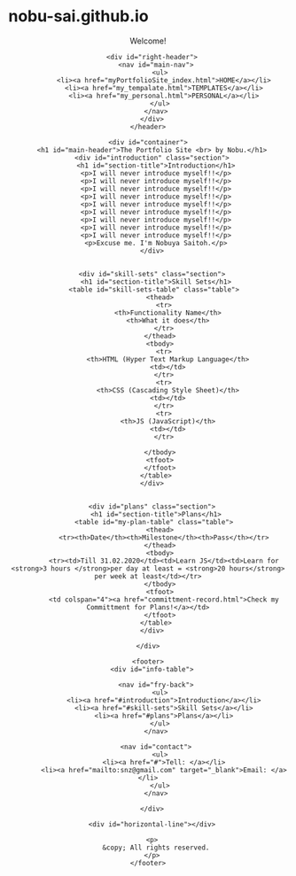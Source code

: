 # nobu-sai.github.io
<!DOCTYPE html>

<html>
  <head>
    <title>The Portfolio Site by Nobe</title>
    <link rel="stylesheet" href="styles/general.css">
    <link rel="stylesheet" href="styles/header.css">
    <link rel="stylesheet" href="styles/myPortfolioSite_styles.css">

  </head>

  <body>
    <header>
      <div id="left-header">
        <p>Welcome!</p>
      </div>

      <div id="right-header">
        <nav id="main-nav">
          <ul>
            <li><a href="myPortfolioSite_index.html">HOME</a></li>
            <li><a href="my_tempalate.html">TEMPLATES</a></li>
            <li><a href="my_personal.html">PERSONAL</a></li>
          </ul>
        </nav>
      </div>
    </header>

    <div id="container">
      <h1 id="main-header">The Portfolio Site <br> by Nobu.</h1>
      <div id="introduction" class="section">
        <h1 id="section-title">Introduction</h1>
        <p>I will never introduce myself!!</p>
        <p>I will never introduce myself!!</p>
        <p>I will never introduce myself!!</p>
        <p>I will never introduce myself!!</p>
        <p>I will never introduce myself!!</p>
        <p>I will never introduce myself!!</p>
        <p>I will never introduce myself!!</p>
        <p>I will never introduce myself!!</p>
        <p>I will never introduce myself!!</p>
        <p>Excuse me. I'm Nobuya Saitoh.</p>
      </div>


      <div id="skill-sets" class="section">
        <h1 id="section-title">Skill Sets</h1>
        <table id="skill-sets-table" class="table"> 
          <thead>
            <tr>
              <th>Functionality Name</th>
              <th>What it does</th>
            </tr>
          </thead>
          <tbody>
            <tr>
              <th>HTML (Hyper Text Markup Language</th>
              <td></td>
            </tr>
            <tr>
              <th>CSS (Cascading Style Sheet)</th>
              <td></td>
            </tr>
            <tr>
              <th>JS (JavaScript)</th>
              <td></td>
            </tr>

          </tbody>
          <tfoot>
          </tfoot>
        </table>
      </div>


      <div id="plans" class="section">
        <h1 id="section-title">Plans</h1>
        <table id="my-plan-table" class="table"> 
          <thead>
            <tr><th>Date</th><th>Milestone</th><th>Pass</th></tr>
          </thead>
          <tbody>
            <tr><td>Till 31.02.2020</td><td>Learn JS</td><td>Learn for <strong>3 hours </strong>per day at least = <strong>20 hours</strong> per week at least</td></tr>
          </tbody>
          <tfoot>
            <td colspan="4"><a href="committment-record.html">Check my Committment for Plans!</a></td>
          </tfoot>
        </table>
      </div>

    </div>

    <footer>
      <div id="info-table">
        
        <nav id="fry-back">
          <ul>
            <li><a href="#introduction">Introduction</a></li>
            <li><a href="#skill-sets">Skill Sets</a></li>
            <li><a href="#plans">Plans</a></li>
          </ul>
        </nav>
        
        <nav id="contact">
          <ul>
            <li><a href="#">Tell: </a></li>
            <li><a href="mailto:snz@gmail.com" target="_blank">Email: </a></li>
          </ul>
        </nav>

      </div>

      <div id="horizontal-line"></div>

      <p>
        &copy; All rights reserved.
      </p>
    </footer>

  </body>

</html>
